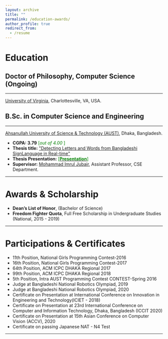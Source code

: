 ```yaml
---
layout: archive
title: ""
permalink: /education-awards/
author_profile: true
redirect_from:
  - /resume
---
```


# Education

## Doctor of Philosophy, Computer Science (Ongoing)

---

[University of Virginia](https://engineering.virginia.edu/departments/computer-science), Charlottesville, VA, USA.

## B.Sc. in Computer Science and Engineering

---

[Ahsanullah University of Science & Technology (AUST)](http://aust.edu/), Dhaka, Bangladesh.

- **CGPA: 3.79** <span style ="color:Green"> [*out of 4.00* ] </span>
- **Thesis title:** ["Detecting Letters and Words from Bangladeshi SignLanguage in Real-time"](https://oishee-hoque.github.io/files/Defense.pdf)
- **Thesis Presentation:** [<span style ="color:Green"> [**Presentation**] </span>](https://oishee-hoque.github.io/files/DefensePresentation.pdf)
- **Supervisor:** [Mohammad Imrul Jubair](https://scholar.google.com/citations?user=H4-yZ3wAAAAJ&hl=en), Assistant Professor, CSE Department.

---

# Awards & Scholarship

- **Dean’s List of Honor**, (Bachelor of Science)
- **Freedom Fighter Quota**, Full Free Scholarship in Undergraduate Studies (National, 2015 - 2019)

---

# Participations & Certificates

- 11th Position, National Girls Programming Contest-2016
- 16th Position, National Girls Programming Contest-2017
- 64th Position, ACM ICPC DHAKA Regional 2017
- 99th Position, ACM ICPC DHAKA Regional 2018
- 5th Position, Intra AUST Programming Contest CONTEST-Spring 2016
- Judge at Bangladeshi National Robotics Olympiad, 2019
- Judge at Bangladeshi National Robotics Olympiad, 2020
- Certificate on Presentation at International Conference on Innovation in Engineering and Technology(ICIET - 2018)
- Certificate on Presentation at 23rd International Conference on Computer and Information Technology, Dhaka, Bangladesh (ICCIT 2020)
- Certificate on Presentation at 15th Asian Conference on Computer Vision (ACCV), 2020
- Certificate on passing Japanese NAT - N4 Test

---
